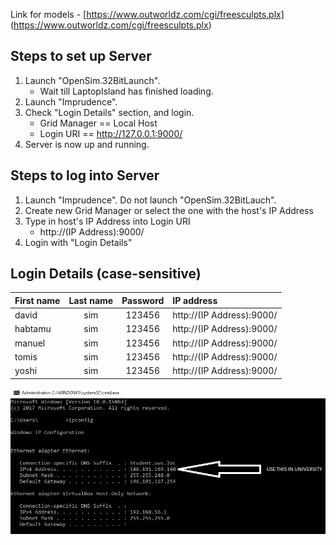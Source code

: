 Link for models - [https://www.outworldz.com/cgi/freesculpts.plx] (https://www.outworldz.com/cgi/freesculpts.plx)

## Steps to set up Server
1. Launch "OpenSim.32BitLaunch".
   - Wait till LaptopIsland has finished loading.
2. Launch "Imprudence".
3. Check "Login Details" section, and login.
   - Grid Manager == Local Host
   - Login URI == http://127.0.0.1:9000/
4. Server is now up and running.

## Steps to log into Server
1. Launch "Imprudence". Do not launch "OpenSim.32BitLauch".
2. Create new Grid Manager or select the one with the host's IP Address
3. Type in host's IP Address into Login URI
   - http://(IP Address):9000/
4. Login with "Login Details"

## Login Details (case-sensitive)
| First name | Last name | Password | IP address |
| :--- | :---: | :---: |:--- |
| david | sim | 123456 | http://(IP Address):9000/ |
| habtamu | sim | 123456 | http://(IP Address):9000/ |
| manuel | sim | 123456 | http://(IP Address):9000/ |
| tomis | sim | 123456 | http://(IP Address):9000/ |
| yoshi | sim | 123456 | http://(IP Address):9000/ |

<p align="center">
  <img src="https://github.com/yuchingho/VirtualWorld/blob/master/server%20in%20uni.png?raw=true" alt="server in uni"/>
</p>